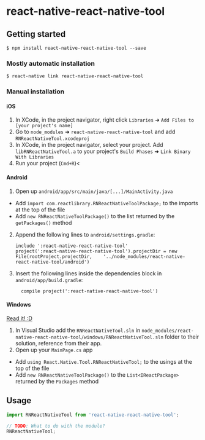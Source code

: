 
# react-native-react-native-tool

## Getting started

`$ npm install react-native-react-native-tool --save`

### Mostly automatic installation

`$ react-native link react-native-react-native-tool`

### Manual installation


#### iOS

1. In XCode, in the project navigator, right click `Libraries` ➜ `Add Files to [your project's name]`
2. Go to `node_modules` ➜ `react-native-react-native-tool` and add `RNReactNativeTool.xcodeproj`
3. In XCode, in the project navigator, select your project. Add `libRNReactNativeTool.a` to your project's `Build Phases` ➜ `Link Binary With Libraries`
4. Run your project (`Cmd+R`)<

#### Android

1. Open up `android/app/src/main/java/[...]/MainActivity.java`
  - Add `import com.reactlibrary.RNReactNativeToolPackage;` to the imports at the top of the file
  - Add `new RNReactNativeToolPackage()` to the list returned by the `getPackages()` method
2. Append the following lines to `android/settings.gradle`:
  	```
  	include ':react-native-react-native-tool'
  	project(':react-native-react-native-tool').projectDir = new File(rootProject.projectDir, 	'../node_modules/react-native-react-native-tool/android')
  	```
3. Insert the following lines inside the dependencies block in `android/app/build.gradle`:
  	```
      compile project(':react-native-react-native-tool')
  	```

#### Windows
[Read it! :D](https://github.com/ReactWindows/react-native)

1. In Visual Studio add the `RNReactNativeTool.sln` in `node_modules/react-native-react-native-tool/windows/RNReactNativeTool.sln` folder to their solution, reference from their app.
2. Open up your `MainPage.cs` app
  - Add `using React.Native.Tool.RNReactNativeTool;` to the usings at the top of the file
  - Add `new RNReactNativeToolPackage()` to the `List<IReactPackage>` returned by the `Packages` method


## Usage
```javascript
import RNReactNativeTool from 'react-native-react-native-tool';

// TODO: What to do with the module?
RNReactNativeTool;
```
  